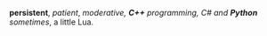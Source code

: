 **persistent**, _patient_, *moderative, __C++__ programming,* _C# and **Python** sometimes_, a little Lua.
